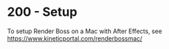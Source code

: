 # 200 - Setup

To setup Render Boss on a Mac with After Effects, see https://www.kineticportal.com/renderbossmac/